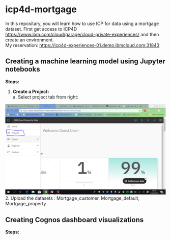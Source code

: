 # icp4d-mortgage 

In this repositary, you will learn how to use ICP for data using a mortgage dataset. First get access to ICP4D https://www.ibm.com/cloud/garage/cloud-private-experiences/ and then create an environment. 
<br> My reservation: https://icp4d-experiences-01.demo.ibmcloud.com:31843 </br>

<h2> Creating a machine learning model using Jupyter notebooks </h2>  

<b> Steps: </b>

1. <b> Create a Project: </b> 
<br> <t> a. Select project tab from right: </t> </br>
<img src = "https://github.com/anchalbhalla/icp4d-mortgage/blob/master/imgs/Capture.PNG">
2. Upload the datasets : Mortgage_customer, Mortgage_default, Mortgage_property

<h2> Creating Cognos dashboard visualizations </h2> 

<b> Steps: </b>
